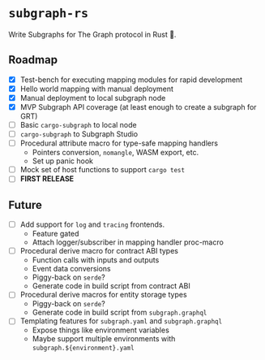 # `subgraph-rs`

Write Subgraphs for The Graph protocol in Rust 🦀.

## Roadmap

- [x] Test-bench for executing mapping modules for rapid development
- [x] Hello world mapping with manual deployment
- [x] Manual deployment to local subgraph node
- [x] MVP Subgraph API coverage (at least enough to create a subgraph for GRT)
- [ ] Basic `cargo-subgraph` to local node
- [ ] `cargo-subgraph` to Subgraph Studio
- [ ] Procedural attribute macro for type-safe mapping handlers
    - Pointers conversion, `nomangle`, WASM export, etc.
    - Set up panic hook
- [ ] Mock set of host functions to support `cargo test`
- [ ] **FIRST RELEASE**

## Future

- [ ] Add support for `log` and `tracing` frontends.
    - Feature gated
    - Attach logger/subscriber in mapping handler proc-macro
- [ ] Procedural derive macro for contract ABI types
    - Function calls with inputs and outputs
    - Event data conversions
    - Piggy-back on `serde`?
    - Generate code in build script from contract ABI
- [ ] Procedural derive macros for entity storage types
    - Piggy-back on `serde`?
    - Generate code in build script from `subgraph.graphql`
- [ ] Templating features for `subgraph.yaml` and `subgraph.graphql`
    - Expose things like environment variables
    - Maybe support multiple environments with `subgraph.${environment}.yaml`
